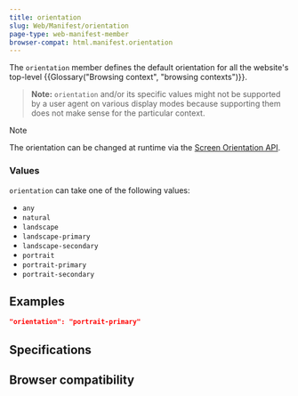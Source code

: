 ```yaml
---
title: orientation
slug: Web/Manifest/orientation
page-type: web-manifest-member
browser-compat: html.manifest.orientation
---
```




The `orientation` member defines the default orientation for all the website's top-level {{Glossary("Browsing context", "browsing contexts")}}.

> **Note:** `orientation` and/or its specific values might not be supported by a user agent on various display modes because supporting them does not make sense for the particular context.

> [!NOTE]
> The orientation can be changed at runtime via the [Screen Orientation API](/Web/API/Screen_Orientation_API).

### Values

`orientation` can take one of the following values:

- `any`
- `natural`
- `landscape`
- `landscape-primary`
- `landscape-secondary`
- `portrait`
- `portrait-primary`
- `portrait-secondary`

## Examples

```json
"orientation": "portrait-primary"
```

## Specifications



## Browser compatibility


